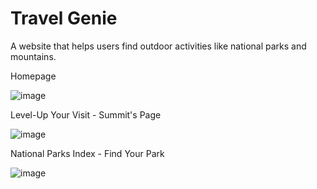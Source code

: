 # Travel Genie
A website that helps users find outdoor activities like national parks and mountains.

Homepage

![image](https://github.com/KaylaEHanifen/Travel_Genie/assets/166437637/4888afa3-af78-43b0-a671-a65a8a677a72)


Level-Up Your Visit - Summit's Page

![image](https://github.com/KaylaEHanifen/Travel_Genie/assets/166437637/18030c97-9f12-4c2e-9375-1ff1ec75f191)


National Parks Index - Find Your Park

![image](https://github.com/KaylaEHanifen/Travel_Genie/assets/166437637/3f013313-6404-42e3-844e-d2ed79a2a382)
